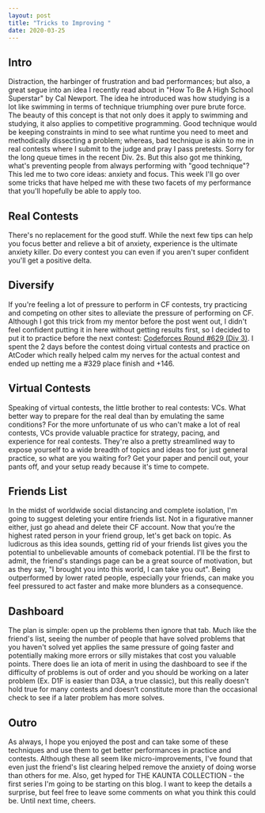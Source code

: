 ```yaml
---
layout: post
title: "Tricks to Improving "
date: 2020-03-25
---
```


## Intro

Distraction, the harbinger of frustration and bad performances; but also, a great segue into an idea I recently read about in "How To Be A High School Superstar" by Cal Newport. The idea he introduced was how studying is a lot like swimming in terms of technique triumphing over pure brute force. The beauty of this concept is that not only does it apply to swimming and studying, it also applies to competitive programming. Good technique would be keeping constraints in mind to see what runtime you need to meet and methodically dissecting a problem; whereas, bad technique is akin to me in real contests where I submit to the judge and pray I pass pretests. Sorry for the long queue times in the recent Div. 2s. But this also got me thinking, what's preventing people from always performing with "good technique"? This led me to two core ideas: anxiety and focus. This week I'll go over some tricks that have helped me with these two facets of my performance that you'll hopefully be able to apply too.

## **Real Contests**

There's no replacement for the good stuff. While the next few tips can help you focus better and relieve a bit of anxiety, experience is the ultimate anxiety killer. Do every contest you can even if you aren't super confident you'll get a positive delta.

## Diversify

If you're feeling a lot of pressure to perform in CF contests, try practicing and competing on other sites to alleviate the pressure of performing on CF. Although I got this trick from my mentor before the post went out, I didn't feel confident putting it in here without getting results first, so I decided to put it to practice before the next contest: [Codeforces Round #629 (Div 3)](https://codeforces.com/contest/1328). I spent the 2 days before the contest doing virtual contests and practice on AtCoder which really helped calm my nerves for the actual contest and ended up netting me a #329 place finish and +146.

## **Virtual Contests**

Speaking of virtual contests, the little brother to real contests: VCs. What better way to prepare for the real deal than by emulating the same conditions? For the more unfortunate of us who can't make a lot of real contests, VCs provide valuable practice for strategy, pacing, and experience for real contests. They're also a pretty streamlined way to expose yourself to a wide breadth of topics and ideas too for just general practice, so what are you waiting for? Get your paper and pencil out, your pants off, and your setup ready because it's time to compete.

## **Friends List**

In the midst of worldwide social distancing and complete isolation, I'm going to suggest deleting your entire friends list. Not in a figurative manner either, just go ahead and delete their CF account. Now that you’re the highest rated person in your friend group, let's get back on topic. As ludicrous as this idea sounds, getting rid of your friends list gives you the potential to unbelievable amounts of comeback potential. I'll be the first to admit, the friend's standings page can be a great source of motivation, but as they say, "I brought you into this world, I can take you out". Being outperformed by lower rated people, especially your friends, can make you feel pressured to act faster and make more blunders as a consequence. 

## **Dashboard**

The plan is simple: open up the problems then ignore that tab. Much like the friend's list, seeing the number of people that have solved problems that you haven't solved yet applies the same pressure of going faster and potentially making more errors or silly mistakes that cost you valuable points. There does lie an iota of merit in using the dashboard to see if the difficulty of problems is out of order and you should be working on a later problem (Ex. D1F is easier than D3A, a true classic), but this really doesn't hold true for many contests and doesn’t constitute more than the occasional check to see if a later problem has more solves.

## **Outro**

As always, I hope you enjoyed the post and can take some of these techniques and use them to get better performances in practice and contests. Although these all seem like micro-improvements, I've found that even just the friend's list clearing helped remove the anxiety of doing worse than others for me. Also, get hyped for THE KAUNTA COLLECTION - the first series I'm going to be starting on this blog. I want to keep the details a surprise, but feel free to leave some comments on what you think this could be. Until next time, cheers.